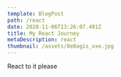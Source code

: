 ```yaml
---
template: BlogPost
path: /react
date: 2020-11-06T13:26:07.491Z
title: My React Journey
metaDescription: react
thumbnail: /assets/8e8agis_xxe.jpg
---
```

React to it please
